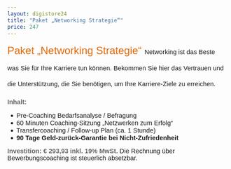 ```yaml
---
layout: digistore24
title: "Paket „Networking Strategie“"
price: 247
---
```

<p class="MsoNormal" style="line-height:27.3pt;"><span style="font-size:18pt;font-family:Calibri, sans-serif;color:#e36c09;">Paket &#x201E;Networking Strategie&#x201C; </span><span style="font-size:11pt;font-family:&apos;Calibri Light&apos;, sans-serif;">Networking ist das Beste was Sie f&#xFC;r Ihre Karriere tun k&#xF6;nnen. Bekommen Sie hier das Vertrauen und die Unterst&#xFC;tzung, die Sie ben&#xF6;tigen, um Ihre Karriere-Ziele zu erreichen. </span></p>
<p style="margin:0cm 0cm 7.5pt;"><strong><span style="font-size:11pt;font-family:Arial, sans-serif;color:#666666;">Inhalt:</span></strong><span style="font-family:&apos;Calibri Light&apos;, sans-serif;font-size:11pt;">&#xA0;</span></p>
<ul><li class="MsoListParagraphCxSpFirst" style="text-indent:-18pt;"><span style="font-size:11pt;font-family:Symbol;"><span style="font-size:7pt;line-height:normal;font-family:&apos;Times New Roman&apos;;">&#xA0; &#xA0; &#xA0; &#xA0; &#xA0;</span></span><span style="font-size:11pt;font-family:&apos;Calibri Light&apos;, sans-serif;">Pre-Coaching Bedarfsanalyse / Befragung</span></li>
<li class="MsoListParagraphCxSpFirst" style="text-indent:-18pt;"><span style="font-size:7pt;line-height:normal;font-family:&apos;Times New Roman&apos;;">&#xA0; &#xA0; &#xA0; &#xA0; &#xA0;</span><span style="font-size:11pt;font-family:&apos;Calibri Light&apos;, sans-serif;">60 Minuten Coaching-Sitzung &#x201E;Netzwerken zum Erfolg&#x201C;</span></li>
<li class="MsoListParagraphCxSpFirst" style="text-indent:-18pt;"><span style="font-size:7pt;line-height:normal;font-family:&apos;Times New Roman&apos;;">&#xA0; &#xA0; &#xA0; &#xA0; &#xA0;</span><span style="font-size:11pt;font-family:&apos;Calibri Light&apos;, sans-serif;">Transfercoaching / Follow-up Plan (ca. 1 Stunde)</span></li>
<li class="MsoListParagraphCxSpFirst" style="text-indent:-18pt;"><span style="font-size:7pt;line-height:normal;font-family:&apos;Times New Roman&apos;;">&#xA0; &#xA0; &#xA0; &#xA0; &#xA0;</span><strong><span style="font-size:11pt;font-family:&apos;Calibri Light&apos;, sans-serif;">90 Tage Geld-zur&#xFC;ck-Garantie bei Nicht-Zufriedenheit</span></strong></li>
</ul><p class="MsoNormal"><strong><span style="font-size:11pt;font-family:Arial, sans-serif;color:#666666;">Investition: &#x20AC; 293,93 inkl. 19% MwSt. </span></strong><span style="font-family:&apos;Calibri Light&apos;, sans-serif;font-size:11pt;">Die Rechnung &#xFC;ber Bewerbungscoaching ist steuerlich absetzbar.</span></p>